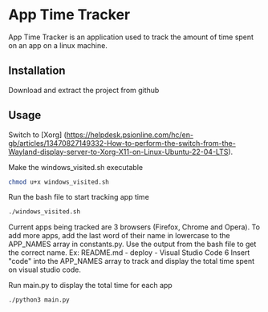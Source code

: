# App Time Tracker

App Time Tracker is an application used to track the amount of time spent on an app on
a linux machine.

## Installation

Download and extract the project from github

## Usage

Switch to [Xorg] (https://helpdesk.psionline.com/hc/en-gb/articles/13470827149332-How-to-perform-the-switch-from-the-Wayland-display-server-to-Xorg-X11-on-Linux-Ubuntu-22-04-LTS).

Make the windows_visited.sh executable

```bash
chmod u+x windows_visited.sh
```

Run the bash file to start tracking app time

```bash
./windows_visited.sh
```

Current apps being tracked are 3 browsers (Firefox, Chrome and Opera).
To add more apps, add the last word of their name in lowercase to
the APP_NAMES array in constants.py. Use the output from the bash file
to get the correct name.
Ex: README.md - deploy - Visual Studio Code 6
Insert "code" into the APP_NAMES array to track and display the total
time spent on visual studio code.

Run main.py to display the total time for each app

```bash
./python3 main.py
```
